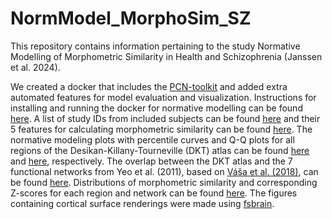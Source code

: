 # NormModel_MorphoSim_SZ


This repository contains information pertaining to the study Normative Modelling of Morphometric Similarity in Health and Schizophrenia (Janssen et al. 2024).

We created a docker that includes the [PCN-toolkit](https://pcntoolkit.readthedocs.io/en/latest/) and added extra automated features for model evaluation and visualization. Instructions for installing and running the docker for normative modelling can be found [here](https://github.com/iamjoostjanssen/NormModel_MorphoSim_SZ/blob/main/Docker_and_ReferenceModelling.txt).
A list of study IDs from included subjects can be found [here](https://github.com/iamjoostjanssen/NormModel_MorphoSim_SZ/blob/main/Included_subjects_IDs.csv) and their 5 features for calculating morphometric similarity can be found [here](https://github.com/iamjoostjanssen/RefModel_MorphoSim_SZ/blob/main/Included_subjects_5_features_10_publicdatasets.csv). The normative modeling plots with percentile curves and Q-Q plots for all regions of the Desikan-Killany-Tourneville (DKT) atlas can be found [here](https://github.com/iamjoostjanssen/NormModel_MorphoSim_SZ/tree/main/NormativeModels) and [here](https://github.com/iamjoostjanssen/NormModel_MorphoSim_SZ/tree/main/Q-Q%20plots), respectively. The overlap between the DKT atlas and the 7 functional networks from Yeo et al. (2011), based on [Váša et al. (2018)](https://www.ncbi.nlm.nih.gov/pmc/articles/PMC5903415/), can be found [here](https://github.com/iamjoostjanssen/NormModel_MorphoSim_SZ/blob/main/yeo_dkt_overlap.csv). Distributions of morphometric similarity and corresponding Z-scores for each region and network can be found [here](https://github.com/iamjoostjanssen/NormModel_MorphoSim_SZ/tree/main/Distributions). The figures containing cortical surface renderings were made using [fsbrain](https://cran.r-project.org/web/packages/fsbrain/vignettes/fsbrain.html).
